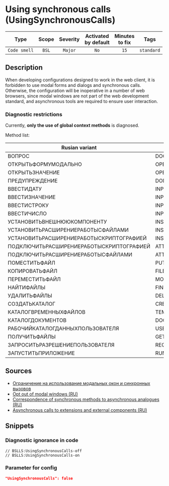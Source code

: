 # Using synchronous calls (UsingSynchronousCalls)

| Type | Scope | Severity | Activated<br/>by default | Minutes<br/>to fix | Tags |
| :-: | :-: | :-: | :-: | :-: | :-: |
| `Code smell` | `BSL` | `Major` | `No` | `15` | `standard` |

<!-- Блоки выше заполняются автоматически, не трогать -->
## Description

When developing configurations designed to work in the web client, it is forbidden to use modal forms and dialogs and synchronous calls. Otherwise, the configuration will be inoperative in a number of web browsers, since modal windows are not part of the web development standard, and asynchronous tools are required to ensure user interaction.

### Diagnostic restrictions

Currently, **only the use of global context methods** is diagnosed.

Method list:

Rusian variant | English variant
--- | ---
ВОПРОС | DOQUERYBOX
ОТКРЫТЬФОРМУМОДАЛЬНО | OPENFORMMODAL
ОТКРЫТЬЗНАЧЕНИЕ | OPENVALUE
ПРЕДУПРЕЖДЕНИЕ | DOMESSAGEBOX
ВВЕСТИДАТУ | INPUTDATE
ВВЕСТИЗНАЧЕНИЕ | INPUTVALUE
ВВЕСТИСТРОКУ | INPUTSTRING
ВВЕСТИЧИСЛО | INPUTNUMBER
УСТАНОВИТЬВНЕШНЮЮКОМПОНЕНТУ | INSTALLADDIN
УСТАНОВИТЬРАСШИРЕНИЕРАБОТЫСФАЙЛАМИ | INSTALLFILESYSTEMEXTENSION
УСТАНОВИТЬРАСШИРЕНИЕРАБОТЫСКРИПТОГРАФИЕЙ | INSTALLCRYPTOEXTENSION
ПОДКЛЮЧИТЬРАСШИРЕНИЕРАБОТЫСКРИПТОГРАФИЕЙ | ATTACHCRYPTOEXTENSION
ПОДКЛЮЧИТЬРАСШИРЕНИЕРАБОТЫСФАЙЛАМИ | ATTACHFILESYSTEMEXTENSION
ПОМЕСТИТЬФАЙЛ | PUTFILE
КОПИРОВАТЬФАЙЛ | FILECOPY
ПЕРЕМЕСТИТЬФАЙЛ | MOVEFILE
НАЙТИФАЙЛЫ | FINDFILES
УДАЛИТЬФАЙЛЫ | DELETEFILES
СОЗДАТЬКАТАЛОГ | CREATEDIRECTORY
КАТАЛОГВРЕМЕННЫХФАЙЛОВ | TEMPFILESDIR
КАТАЛОГДОКУМЕНТОВ | DOCUMENTSDIR
РАБОЧИЙКАТАЛОГДАННЫХПОЛЬЗОВАТЕЛЯ | USERDATAWORKDIR
ПОЛУЧИТЬФАЙЛЫ | GETFILES
ЗАПРОСИТЬРАЗРЕШЕНИЕПОЛЬЗОВАТЕЛЯ | REQUESTUSERPERMISSION
ЗАПУСТИТЬПРИЛОЖЕНИЕ | RUNAPP

## Sources

- [Ограничение на использование модальных окон и синхронных вызовов](https://its.1c.ru/db/v8std/content/703/hdoc/)
- [Opt out of modal windows (RU)](https://its.1c.ru/db/metod8dev#content:5272:hdoc)
- [Correspondence of synchronous methods to asynchronous analogues (RU)](https://its.1c.ru/db/v838doc#bookmark:dev:TI000000438)
- [Asynchronous calls to extensions and external components (RU)](http://v8.1c.ru/o7/201412async/index.htm)

## Snippets

<!-- Блоки ниже заполняются автоматически, не трогать -->
### Diagnostic ignorance in code

```bsl
// BSLLS:UsingSynchronousCalls-off
// BSLLS:UsingSynchronousCalls-on
```

### Parameter for config

```json
"UsingSynchronousCalls": false
```
